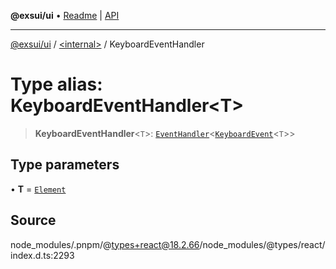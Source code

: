 **@exsui/ui** • [Readme](../../README.md) \| [API](../../globals.md)

***

[@exsui/ui](../../README.md) / [\<internal\>](../README.md) / KeyboardEventHandler

# Type alias: KeyboardEventHandler\<T\>

> **KeyboardEventHandler**\<`T`\>: [`EventHandler`](EventHandler-1.md)\<[`KeyboardEvent`](../interfaces/KeyboardEvent-1.md)\<`T`\>\>

## Type parameters

• **T** = [`Element`]( https://developer.mozilla.org/docs/Web/API/Element )

## Source

node\_modules/.pnpm/@types+react@18.2.66/node\_modules/@types/react/index.d.ts:2293
